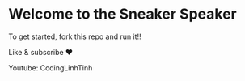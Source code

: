 # Welcome to the Sneaker Speaker

To get started, fork this repo and run it!!

Like & subscribe ❤️

Youtube: CodingLinhTinh